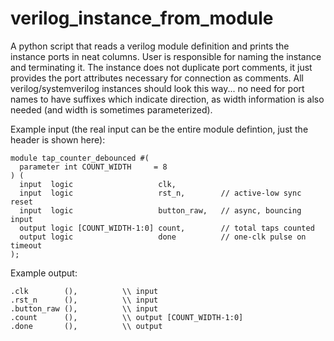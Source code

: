 # verilog_instance_from_module
A python script that reads a verilog module definition and prints the instance ports in neat columns. User is responsible for naming the instance and terminating it. The instance does not duplicate port comments, it just provides the port attributes necessary for connection as comments. All verilog/systemverilog instances should look this way... no need for port names to have suffixes which indicate direction, as width information is also needed (and width is sometimes parameterized).

Example input (the real input can be the entire module defintion, just the header is shown here):
````
module tap_counter_debounced #(
  parameter int COUNT_WIDTH     = 8
) (
  input  logic                   clk,
  input  logic                   rst_n,        // active-low sync reset
  input  logic                   button_raw,   // async, bouncing input
  output logic [COUNT_WIDTH-1:0] count,        // total taps counted
  output logic                   done          // one-clk pulse on timeout
);
````
Example output:
````
.clk        (),          \\ input  
.rst_n      (),          \\ input  
.button_raw (),          \\ input  
.count      (),          \\ output [COUNT_WIDTH-1:0]
.done       (),          \\ output 
````
